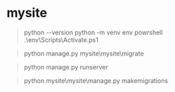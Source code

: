# mysite

> python --version
> python -m venv env
powrshell
> .\env\Scripts\Activate.ps1

> python manage.py mysite\mysite\migrate

> python manage.py runserver

> python mysite\mysite\manage.py makemigrations